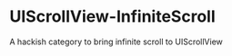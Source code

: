 UIScrollView-InfiniteScroll
===========================

A hackish category to bring infinite scroll to UIScrollView

